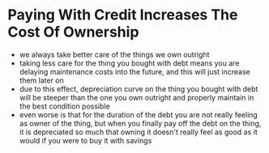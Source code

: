 # Paying With Credit Increases The Cost Of Ownership

* we always take better care of the things we own outright
* taking less care for the thing you bought with debt means you are delaying maintenance costs into the future, and this will just increase them later on
* due to this effect, depreciation curve on the thing you bought with debt will be steeper than the one you own outright and properly maintain in the best condition possible
* even worse is that for the duration of the debt you are not really feeling as owner of the thing, but when you finally pay off the debt on the thing, it is depreciated so much that owning it doesn't really feel as good as it would if you were to buy it with savings
